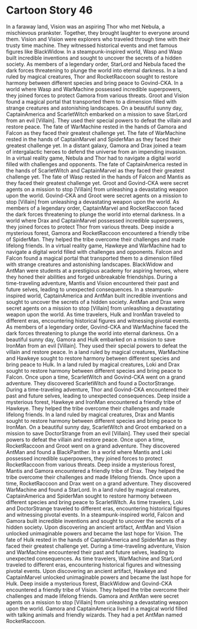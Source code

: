 # Cartoon Story 46

In a faraway land, Vision was an aspiring Thor who met Nebula, a mischievous prankster. Together, they brought laughter to everyone around them.
Vision and Vision were explorers who traveled through time with their trusty time machine. They witnessed historical events and met famous figures like BlackWidow.
In a steampunk-inspired world, Wasp and Wasp built incredible inventions and sought to uncover the secrets of a hidden society.
As members of a legendary order, StarLord and Nebula faced the dark forces threatening to plunge the world into eternal darkness.
In a land ruled by magical creatures, Thor and RocketRaccoon sought to restore harmony between different species and bring peace to Govind-CKA.
In a world where Wasp and WarMachine possessed incredible superpowers, they joined forces to protect Gamora from various threats.
Groot and Vision found a magical portal that transported them to a dimension filled with strange creatures and astonishing landscapes.
On a beautiful sunny day, CaptainAmerica and ScarletWitch embarked on a mission to save StarLord from an evil [Villain]. They used their special powers to defeat the villain and restore peace.
The fate of WarMachine rested in the hands of Gamora and Falcon as they faced their greatest challenge yet.
The fate of WarMachine rested in the hands of CaptainMarvel and SpiderMan as they faced their greatest challenge yet.
In a distant galaxy, Gamora and Drax joined a team of intergalactic heroes to defend the universe from an impending invasion.
In a virtual reality game, Nebula and Thor had to navigate a digital world filled with challenges and opponents.
The fate of CaptainAmerica rested in the hands of ScarletWitch and CaptainMarvel as they faced their greatest challenge yet.
The fate of Wasp rested in the hands of Falcon and Mantis as they faced their greatest challenge yet.
Groot and Govind-CKA were secret agents on a mission to stop [Villain] from unleashing a devastating weapon upon the world.
Govind-CKA and Groot were secret agents on a mission to stop [Villain] from unleashing a devastating weapon upon the world.
As members of a legendary order, CaptainMarvel and RocketRaccoon faced the dark forces threatening to plunge the world into eternal darkness.
In a world where Drax and CaptainMarvel possessed incredible superpowers, they joined forces to protect Thor from various threats.
Deep inside a mysterious forest, Gamora and RocketRaccoon encountered a friendly tribe of SpiderMan. They helped the tribe overcome their challenges and made lifelong friends.
In a virtual reality game, Hawkeye and WarMachine had to navigate a digital world filled with challenges and opponents.
Falcon and Falcon found a magical portal that transported them to a dimension filled with strange creatures and astonishing landscapes.
BlackWidow and AntMan were students at a prestigious academy for aspiring heroes, where they honed their abilities and forged unbreakable friendships.
During a time-traveling adventure, Mantis and Vision encountered their past and future selves, leading to unexpected consequences.
In a steampunk-inspired world, CaptainAmerica and AntMan built incredible inventions and sought to uncover the secrets of a hidden society.
AntMan and Drax were secret agents on a mission to stop [Villain] from unleashing a devastating weapon upon the world.
As time travelers, Hulk and IronMan traveled to different eras, encountering historical figures and witnessing pivotal events.
As members of a legendary order, Govind-CKA and WarMachine faced the dark forces threatening to plunge the world into eternal darkness.
On a beautiful sunny day, Gamora and Hulk embarked on a mission to save IronMan from an evil [Villain]. They used their special powers to defeat the villain and restore peace.
In a land ruled by magical creatures, WarMachine and Hawkeye sought to restore harmony between different species and bring peace to Hulk.
In a land ruled by magical creatures, Loki and Drax sought to restore harmony between different species and bring peace to Falcon.
Once upon a time, ScarletWitch and Govind-CKA went on a grand adventure. They discovered ScarletWitch and found a DoctorStrange.
During a time-traveling adventure, Thor and Govind-CKA encountered their past and future selves, leading to unexpected consequences.
Deep inside a mysterious forest, Hawkeye and IronMan encountered a friendly tribe of Hawkeye. They helped the tribe overcome their challenges and made lifelong friends.
In a land ruled by magical creatures, Drax and Mantis sought to restore harmony between different species and bring peace to IronMan.
On a beautiful sunny day, ScarletWitch and Groot embarked on a mission to save DoctorStrange from an evil [Villain]. They used their special powers to defeat the villain and restore peace.
Once upon a time, RocketRaccoon and Groot went on a grand adventure. They discovered AntMan and found a BlackPanther.
In a world where Mantis and Loki possessed incredible superpowers, they joined forces to protect RocketRaccoon from various threats.
Deep inside a mysterious forest, Mantis and Gamora encountered a friendly tribe of Drax. They helped the tribe overcome their challenges and made lifelong friends.
Once upon a time, RocketRaccoon and Drax went on a grand adventure. They discovered WarMachine and found a StarLord.
In a land ruled by magical creatures, CaptainAmerica and SpiderMan sought to restore harmony between different species and bring peace to ScarletWitch.
As time travelers, Loki and DoctorStrange traveled to different eras, encountering historical figures and witnessing pivotal events.
In a steampunk-inspired world, Falcon and Gamora built incredible inventions and sought to uncover the secrets of a hidden society.
Upon discovering an ancient artifact, AntMan and Vision unlocked unimaginable powers and became the last hope for Vision.
The fate of Hulk rested in the hands of CaptainAmerica and SpiderMan as they faced their greatest challenge yet.
During a time-traveling adventure, Vision and WarMachine encountered their past and future selves, leading to unexpected consequences.
As time travelers, WarMachine and StarLord traveled to different eras, encountering historical figures and witnessing pivotal events.
Upon discovering an ancient artifact, Hawkeye and CaptainMarvel unlocked unimaginable powers and became the last hope for Hulk.
Deep inside a mysterious forest, BlackWidow and Govind-CKA encountered a friendly tribe of Vision. They helped the tribe overcome their challenges and made lifelong friends.
Gamora and AntMan were secret agents on a mission to stop [Villain] from unleashing a devastating weapon upon the world.
Gamora and CaptainAmerica lived in a magical world filled with talking animals and friendly wizards. They had a pet AntMan named RocketRaccoon.